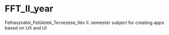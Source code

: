 # FFT_II_year
Felhasználói_Felületek_Tervezése_IIév II. semester subject for creating apps based on UX and UI
